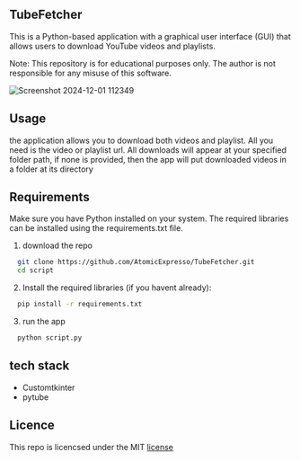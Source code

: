 ## TubeFetcher
This is a Python-based application with a graphical user interface (GUI) that allows users to download YouTube videos and playlists.

Note: This repository is for educational purposes only. The author is not responsible for any misuse of this software.

![Screenshot 2024-12-01 112349](https://github.com/user-attachments/assets/a95628be-025c-48f4-9192-f15815c9862f)


## Usage
the application allows you to download both videos and playlist. All you need is the video or playlist url. 
All downloads will appear at your specified folder path, if none is provided, then the app will put downloaded videos in a folder at its directory

## Requirements
Make sure you have Python installed on your system. The required libraries can be installed using the requirements.txt file.

1. download the repo
```bash
  git clone https://github.com/AtomicExpresso/TubeFetcher.git
  cd script
```
2. Install the required libraries (if you havent already):
```bash
  pip install -r requirements.txt
```
3. run the app
```bash
  python script.py
```

## tech stack
- Customtkinter
- pytube

## Licence
This repo is licencsed under the MIT [license](https://github.com/AtomicExpresso/TubeFetcher?tab=MIT-1-ov-file)
